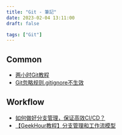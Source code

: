 ```yaml
---
title: "Git - 筆記"
date: 2023-02-04 13:11:00
draft: false

tags: ["Git"]
---
```


## Common
- [两小时Git教程](https://www.youtube.com/playlist?list=PLDBEQHWAyt9FbN7TANIXlUvtRhdoBCEQ5)
- [Git忽略规则.gitignore不生效](https://developer.aliyun.com/article/634481)

## Workflow
- [如何做好分支管理，保证高效CI/CD？](https://zhuanlan.zhihu.com/p/556418580) 
- [【GeekHour教程】分支管理和工作流模型](https://www.youtube.com/watch?v=vDs3K6Szstg)